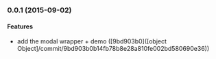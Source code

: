 ### 0.0.1 (2015-09-02)


#### Features

* add the modal wrapper + demo ([9bd903b0]([object Object]/commit/9bd903b0b14fb78b8e28a810fe002bd580690e36))


